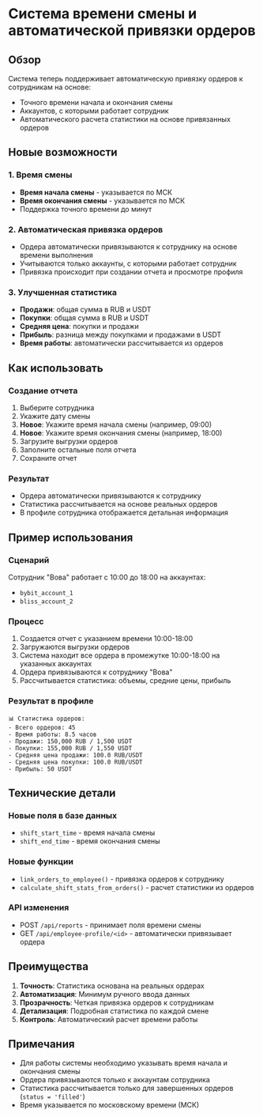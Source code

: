 # Система времени смены и автоматической привязки ордеров

## Обзор

Система теперь поддерживает автоматическую привязку ордеров к сотрудникам на основе:
- Точного времени начала и окончания смены
- Аккаунтов, с которыми работает сотрудник
- Автоматического расчета статистики на основе привязанных ордеров

## Новые возможности

### 1. Время смены
- **Время начала смены** - указывается по МСК
- **Время окончания смены** - указывается по МСК
- Поддержка точного времени до минут

### 2. Автоматическая привязка ордеров
- Ордера автоматически привязываются к сотруднику на основе времени выполнения
- Учитываются только аккаунты, с которыми работает сотрудник
- Привязка происходит при создании отчета и просмотре профиля

### 3. Улучшенная статистика
- **Продажи**: общая сумма в RUB и USDT
- **Покупки**: общая сумма в RUB и USDT
- **Средняя цена**: покупки и продажи
- **Прибыль**: разница между покупками и продажами в USDT
- **Время работы**: автоматически рассчитывается из ордеров

## Как использовать

### Создание отчета
1. Выберите сотрудника
2. Укажите дату смены
3. **Новое**: Укажите время начала смены (например, 09:00)
4. **Новое**: Укажите время окончания смены (например, 18:00)
5. Загрузите выгрузки ордеров
6. Заполните остальные поля отчета
7. Сохраните отчет

### Результат
- Ордера автоматически привязываются к сотруднику
- Статистика рассчитывается на основе реальных ордеров
- В профиле сотрудника отображается детальная информация

## Пример использования

### Сценарий
Сотрудник "Вова" работает с 10:00 до 18:00 на аккаунтах:
- `bybit_account_1`
- `bliss_account_2`

### Процесс
1. Создается отчет с указанием времени 10:00-18:00
2. Загружаются выгрузки ордеров
3. Система находит все ордера в промежутке 10:00-18:00 на указанных аккаунтах
4. Ордера привязываются к сотруднику "Вова"
5. Рассчитывается статистика: объемы, средние цены, прибыль

### Результат в профиле
```
📊 Статистика ордеров:
- Всего ордеров: 45
- Время работы: 8.5 часов
- Продажи: 150,000 RUB / 1,500 USDT
- Покупки: 155,000 RUB / 1,550 USDT
- Средняя цена продажи: 100.0 RUB/USDT
- Средняя цена покупки: 100.0 RUB/USDT
- Прибыль: 50 USDT
```

## Технические детали

### Новые поля в базе данных
- `shift_start_time` - время начала смены
- `shift_end_time` - время окончания смены

### Новые функции
- `link_orders_to_employee()` - привязка ордеров к сотруднику
- `calculate_shift_stats_from_orders()` - расчет статистики из ордеров

### API изменения
- POST `/api/reports` - принимает поля времени смены
- GET `/api/employee-profile/<id>` - автоматически привязывает ордера

## Преимущества

1. **Точность**: Статистика основана на реальных ордерах
2. **Автоматизация**: Минимум ручного ввода данных
3. **Прозрачность**: Четкая привязка ордеров к сотрудникам
4. **Детализация**: Подробная статистика по каждой смене
5. **Контроль**: Автоматический расчет времени работы

## Примечания

- Для работы системы необходимо указывать время начала и окончания смены
- Ордера привязываются только к аккаунтам сотрудника
- Статистика рассчитывается только для завершенных ордеров (`status = 'filled'`)
- Время указывается по московскому времени (МСК) 